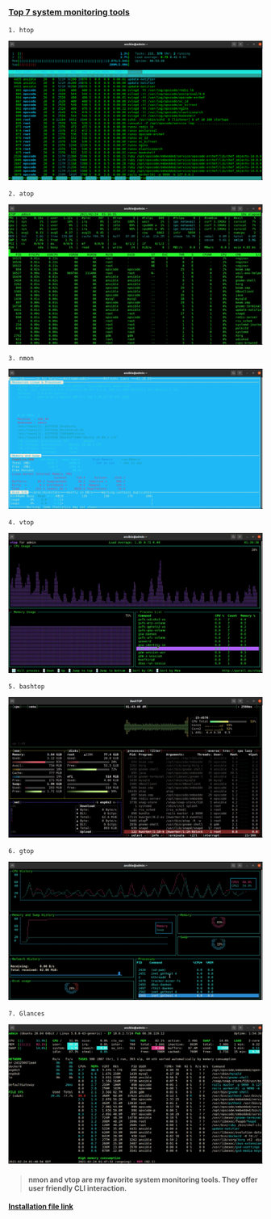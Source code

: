 ### [Top 7 system monitoring tools]()

`1. htop`

![7-sys-monitoring-tools](./src/htop.png)


`2. atop`

![7-sys-monitoring-tools](./src/atop.png)


`3. nmon`

![7-sys-monitoring-tools](./src/nmon.png)


`4. vtop`

![7-sys-monitoring-tools](./src/vtop.png)


`5. bashtop`

![7-sys-monitoring-tools](./src/bashtop.png)


`6. gtop`

![7-sys-monitoring-tools](./src/gtop.png)


`7. Glances`

![7-sys-monitoring-tools](./src/glances.png)


> #### nmon and vtop are my favorite system monitoring tools. They offer user friendly CLI interaction.


#### [Installation file link](https://github.com/simulationpoint/top.7_system_monitoring_tools/blob/main/monitoring-tools-install.sh)



